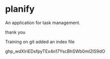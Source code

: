 # planify
An application for task management.


thank you

Training on git
added an index file

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

